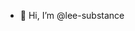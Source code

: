 - 👋 Hi, I’m @lee-substance

<!---
lee-substance/lee-substance is a ✨ special ✨ repository because its `README.md` (this file) appears on your GitHub profile.
You can click the Preview link to take a look at your changes.
--->

